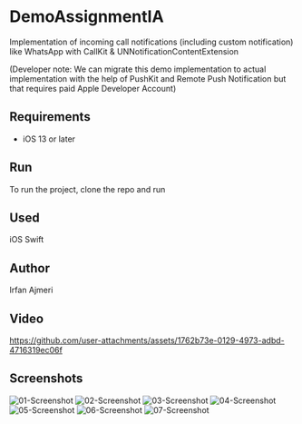 # DemoAssignmentIA
Implementation of incoming call notifications (including custom notification) like WhatsApp with CallKit & UNNotificationContentExtension

(Developer note: We can migrate this demo implementation to actual implementation with the help of PushKit and Remote Push Notification but that requires paid Apple Developer Account)

## Requirements
- iOS 13 or later

## Run
To run the project, clone the repo and run

## Used
iOS Swift

## Author
Irfan Ajmeri

## Video
https://github.com/user-attachments/assets/1762b73e-0129-4973-adbd-4716319ec06f

## Screenshots
![01-Screenshot](https://github.com/user-attachments/assets/703153dd-c743-4bac-9975-994619dcb34c)
![02-Screenshot](https://github.com/user-attachments/assets/6abb133e-07f2-4ee4-914e-ead1bc27efe8)
![03-Screenshot](https://github.com/user-attachments/assets/2a0adfe4-3cdb-489c-a643-93335a5c6cc7)
![04-Screenshot](https://github.com/user-attachments/assets/090d97dc-7489-4123-8ced-3725fd02f8a0)
![05-Screenshot](https://github.com/user-attachments/assets/4a9374af-f0fd-4499-a858-aacb033f251e)
![06-Screenshot](https://github.com/user-attachments/assets/0ed9f4e0-d6da-49b6-ac24-bec5f1d93476)
![07-Screenshot](https://github.com/user-attachments/assets/f9a8df1b-759d-4f7f-8bc9-287b8ab5ce4d)
